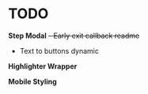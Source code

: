 # TODO

**Step Modal**
~~- Early exit callback readme~~
- Text to buttons dynamic

**Highlighter Wrapper**

**Mobile Styling**
